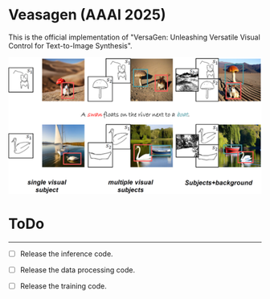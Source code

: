 # Veasagen (AAAI 2025)
This is the official implementation of "VersaGen: Unleashing Versatile Visual Control for Text-to-Image Synthesis".

<p align="center">
  <img src="./image/VersaGen_show.png" alt="VersaGen">
</p>

# ToDo
___
- [ ] Release the inference code.
- [ ] Release the data processing code.
- [ ] Release the training code.

